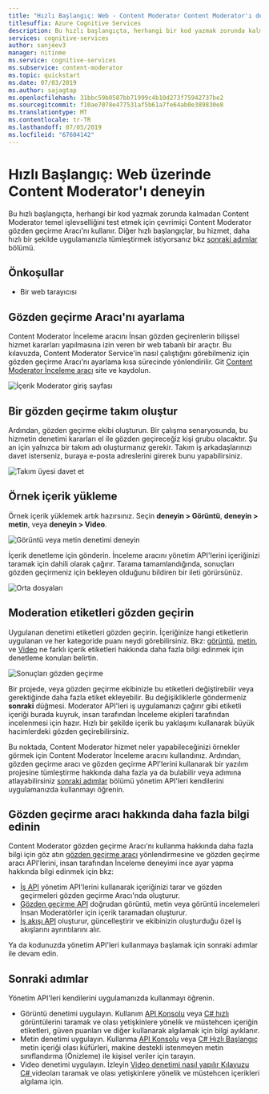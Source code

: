 ```yaml
---
title: "Hızlı Başlangıç: Web - Content Moderator Content Moderator'ı deneyin"
titlesuffix: Azure Cognitive Services
description: Bu hızlı başlangıçta, herhangi bir kod yazmak zorunda kalmadan Content Moderator temel işlevselliğini test etmek için çevrimiçi Content Moderator gözden geçirme Aracı'nı kullanır.
services: cognitive-services
author: sanjeev3
manager: nitinme
ms.service: cognitive-services
ms.subservice: content-moderator
ms.topic: quickstart
ms.date: 07/03/2019
ms.author: sajagtap
ms.openlocfilehash: 31bbc59b0587bb71999c4b10d273f75942737be2
ms.sourcegitcommit: f10ae7078e477531af5b61a7fe64ab0e389830e8
ms.translationtype: MT
ms.contentlocale: tr-TR
ms.lasthandoff: 07/05/2019
ms.locfileid: "67604142"
---
```

# <a name="quickstart-try-content-moderator-on-the-web"></a>Hızlı Başlangıç: Web üzerinde Content Moderator'ı deneyin

Bu hızlı başlangıçta, herhangi bir kod yazmak zorunda kalmadan Content Moderator temel işlevselliğini test etmek için çevrimiçi Content Moderator gözden geçirme Aracı'nı kullanır. Diğer hızlı başlangıçlar, bu hizmet, daha hızlı bir şekilde uygulamanızla tümleştirmek istiyorsanız bkz [sonraki adımlar](#next-steps) bölümü.

## <a name="prerequisites"></a>Önkoşullar

- Bir web tarayıcısı

## <a name="set-up-the-review-tool"></a>Gözden geçirme Aracı'nı ayarlama
Content Moderator İnceleme aracını İnsan gözden geçirenlerin bilişsel hizmet kararları yapılmasına izin veren bir web tabanlı bir araçtır. Bu kılavuzda, Content Moderator Service'in nasıl çalıştığını görebilmeniz için gözden geçirme Aracı'nı ayarlama kısa sürecinde yönlendirilir. Git [Content Moderator İnceleme aracı](https://contentmoderator.cognitive.microsoft.com/) site ve kaydolun.

![İçerik Moderator giriş sayfası](images/homepage.PNG)

## <a name="create-a-review-team"></a>Bir gözden geçirme takım oluştur

Ardından, gözden geçirme ekibi oluşturun. Bir çalışma senaryosunda, bu hizmetin denetimi kararları el ile gözden geçireceğiz kişi grubu olacaktır. Şu an için yalnızca bir takım adı oluşturmanız gerekir. Takım iş arkadaşlarınızı davet isterseniz, buraya e-posta adreslerini girerek bunu yapabilirsiniz.

![Takım üyesi davet et](images/QuickStart-2-small.png)

## <a name="upload-sample-content"></a>Örnek içerik yükleme

Örnek içerik yüklemek artık hazırsınız. Seçin **deneyin > Görüntü**, **deneyin > metin**, veya **deneyin > Video**.

![Görüntü veya metin denetimi deneyin](images/tryimagesortext.png)

İçerik denetleme için gönderin. İnceleme aracını yönetim API'lerini içeriğinizi taramak için dahili olarak çağırır. Tarama tamamlandığında, sonuçları gözden geçirmeniz için bekleyen olduğunu bildiren bir ileti görürsünüz.

![Orta dosyaları](images/submitted.png)

## <a name="review-moderation-tags"></a>Moderation etiketleri gözden geçirin

Uygulanan denetimi etiketleri gözden geçirin. İçeriğinize hangi etiketlerin uygulanan ve her kategoride puanı neydi görebilirsiniz. Bkz: [görüntü](image-moderation-api.md), [metin](text-moderation-api.md), ve [Video](video-moderation-api.md) ne farklı içerik etiketleri hakkında daha fazla bilgi edinmek için denetleme konuları belirtin.

![Sonuçları gözden geçirme](images/reviewresults_text.png)

Bir projede, veya gözden geçirme ekibinizle bu etiketleri değiştirebilir veya gerektiğinde daha fazla etiket ekleyebilir. Bu değişikliklerle göndermeniz **sonraki** düğmesi. Moderator API'leri iş uygulamanızı çağırır gibi etiketli içeriği burada kuyruk, insan tarafından İnceleme ekipleri tarafından incelenmesi için hazır. Hızlı bir şekilde içerik bu yaklaşımı kullanarak büyük hacimlerdeki gözden geçirebilirsiniz.

Bu noktada, Content Moderator hizmet neler yapabileceğinizi örnekler görmek için Content Moderator İnceleme aracını kullandınız. Ardından, gözden geçirme aracı ve gözden geçirme API'lerini kullanarak bir yazılım projesine tümleştirme hakkında daha fazla ya da bulabilir veya adımına atlayabilirsiniz [sonraki adımlar](#next-steps) bölümü yönetim API'leri kendilerini uygulamanızda kullanmayı öğrenin.

## <a name="learn-more-about-the-review-tool"></a>Gözden geçirme aracı hakkında daha fazla bilgi edinin

Content Moderator gözden geçirme Aracı'nı kullanma hakkında daha fazla bilgi için göz atın [gözden geçirme aracı](Review-Tool-User-Guide/human-in-the-loop.md) yönlendirmesine ve gözden geçirme aracı API'lerini, insan tarafından İnceleme deneyimi ince ayar yapma hakkında bilgi edinmek için bkz:
- [İş API](try-review-api-job.md) yönetim API'lerini kullanarak içeriğinizi tarar ve gözden geçirmeleri gözden geçirme Aracı'nda oluşturur. 
- [Gözden geçirme API](try-review-api-review.md) doğrudan görüntü, metin veya görüntü incelemeleri İnsan Moderatörler için içerik taramadan oluşturur. 
- [İş akışı API](try-review-api-workflow.md) oluşturur, güncelleştirir ve ekibinizin oluşturduğu özel iş akışlarını ayrıntılarını alır.

Ya da kodunuzda yönetim API'leri kullanmaya başlamak için sonraki adımlar ile devam edin.

## <a name="next-steps"></a>Sonraki adımlar

Yönetim API'leri kendilerini uygulamanızda kullanmayı öğrenin.
- Görüntü denetimi uygulayın. Kullanım [API Konsolu](try-image-api.md) veya [ C# hızlı](image-moderation-quickstart-dotnet.md) görüntülerini taramak ve olası yetişkinlere yönelik ve müstehcen içeriğin etiketleri, güven puanları ve diğer kullanarak algılamak için bilgi ayıklanır.
- Metin denetimi uygulayın. Kullanma [API Konsolu](try-text-api.md) veya [ C# Hızlı Başlangıç](text-moderation-quickstart-dotnet.md) metin içeriği olası küfürleri, makine destekli istenmeyen metin sınıflandırma (Önizleme) ile kişisel veriler için tarayın.
- Video denetimi uygulayın. İzleyin [Video denetimi nasıl yapılır Kılavuzu C# ](video-moderation-api.md) videoları taramak ve olası yetişkinlere yönelik ve müstehcen içerikleri algılama için. 
